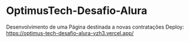 # OptimusTech-Desafio-Alura
 Desenvolvimento de uma Página destinada a novas contratações
 Deploy: https://optimus-tech-desafio-alura-vzh3.vercel.app/

